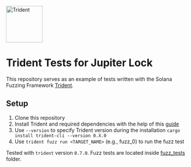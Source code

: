 <p align="left">
  <img height="100" width="100" src="https://abchprod.wpengine.com/wp-content/uploads/2024/05/Trident-Color.png" alt="Trident"/>
</p>

# Trident Tests for Jupiter Lock
This repository serves as an example of tests written with the Solana Fuzzing Framework [Trident](https://github.com/Ackee-Blockchain/trident).


## Setup

1. Clone this repository
2. Install Trident and required dependencies with the help of this [guide](https://ackee.xyz/trident/docs/0.7.0/getting-started/getting-started/)
3. Use `--version` to specify Trident version during the installation `cargo install trident-cli --version 0.X.0`
4. Use `trident fuzz run <TARGET_NAME>` (e.g., fuzz_0) to run the fuzz test

Tested with `trident` version `0.7.0`. Fuzz tests are located inside [fuzz_tests](./trident-tests/fuzz_tests/) folder.
